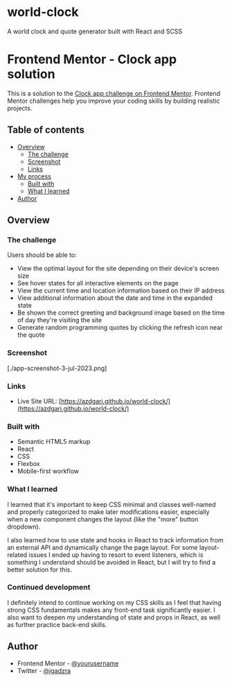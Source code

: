 # world-clock
A world clock and quote generator built with React and SCSS

# Frontend Mentor - Clock app solution

This is a solution to the [Clock app challenge on Frontend Mentor](https://www.frontendmentor.io/challenges/clock-app-LMFaxFwrM). Frontend Mentor challenges help you improve your coding skills by building realistic projects. 

## Table of contents

- [Overview](#overview)
  - [The challenge](#the-challenge)
  - [Screenshot](#screenshot)
  - [Links](#links)
- [My process](#my-process)
  - [Built with](#built-with)
  - [What I learned](#what-i-learned)
- [Author](#author)

## Overview

### The challenge

Users should be able to:

- View the optimal layout for the site depending on their device's screen size
- See hover states for all interactive elements on the page
- View the current time and location information based on their IP address
- View additional information about the date and time in the expanded state
- Be shown the correct greeting and background image based on the time of day they're visiting the site
- Generate random programming quotes by clicking the refresh icon near the quote

### Screenshot

[./app-screenshot-3-jul-2023.png]


### Links

- Live Site URL: [https://azdgari.github.io/world-clock/](https://azdgari.github.io/world-clock/)

### Built with

- Semantic HTML5 markup
- React
- CSS
- Flexbox
- Mobile-first workflow

### What I learned

I learned that it's important to keep CSS minimal and classes well-named and properly categorized to make later modifications easier, especially when a new component changes the layout (like the "more" button dropdown).

I also learned how to use state and hooks in React to track information from an external API and dynamically change the page layout. For some layout-related issues I ended up having to resort to event listeners, which is something I understand should be avoided in React, but I will try to find a better solution for this.

### Continued development

I definitely intend to continue working on my CSS skills as I feel that having strong CSS fundamentals makes any front-end task significantly easier. I also want to deepen my understanding of state and props in React, as well as further practice back-end skills.

## Author

- Frontend Mentor - [@yourusername](https://www.frontendmentor.io/profile/yourusername)
- Twitter - [@igadzra](https://www.twitter.com/igadzra)
